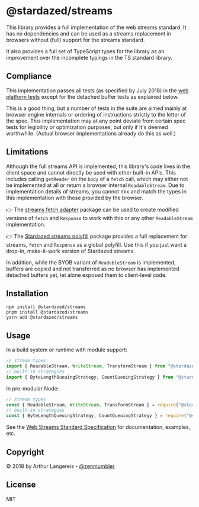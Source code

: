 @stardazed/streams
==================
This library provides a full implementation of the web streams standard. It has
no dependencies and can be used as a streams replacement in browsers without (full)
support for the streams standard.

It also provides a full set of TypeScript types for the library as an improvement
over the incomplete typings in the TS standard library.

Compliance
-----------
This implementation passes all tests (as specified by July 2018) in the
[web platform tests](https://github.com/web-platform-tests/wpt/tree/master/streams)
except for the detached buffer tests as explained below.

This is a good thing, but a number of tests in the suite are aimed mainly at browser engine
internals or ordering of instructions strictly to the letter of the spec.
This implementation may at any point deviate from certain spec tests for legibility or
optimization purposes, but only if it's deemed worthwhile. (Actual browser implementations
already do this as well.)

Limitations
-----------
Although the full streams API is implemented, this library's code lives in the client space
and cannot directly be used with other built-in APIs. This includes calling `getReader` on
the `body` of a `fetch` call, which may either not be implemented at all or return a browser
internal `ReadableStream`. Due to implementation details of streams, you cannot mix and
match the types in this implementation with those provided by the browser.

👉 The [streams fetch adapter](https://github.com/stardazed/sd-streams-fetch-adapter) package
can be used to create modified versions of `fetch` and `Response` to work with this or
any other `ReadableStream` implementation.

👉 The [Stardazed streams polyfill](https://github.com/stardazed/sd-streams-polyfill)
package provides a full replacement for streams, `fetch` and `Response` as a global polyfill.
Use this if you just want a drop-in, make-it-work version of Stardazed streams.

In addition, while the BYOB variant of `ReadableStream` is implemented, buffers are copied
and not transferred as no browser has implemented detached buffers yet, let alone exposed
them to client-level code.

Installation
------------
```
npm install @stardazed/streams
pnpm install @stardazed/streams
yarn add @stardazed/streams
```

Usage
-----
In a build system or runtime with module support:

```js
// stream types
import { ReadableStream, WriteStream, TransformStream } from "@stardazed/streams";
// built-in strategies
import { ByteLengthQueuingStrategy, CountQueuingStrategy } from "@stardazed/streams";
```

In pre-modular Node:

```js
// stream types
const { ReadableStream, WriteStream, TransformStream } = require("@stardazed/streams");
// built-in strategies
const { ByteLengthQueuingStrategy, CountQueuingStrategy } = require("@stardazed/streams");
```

See the [Web Streams Standard Specification](https://streams.spec.whatwg.org) for
documentation, examples, etc.

Copyright
---------
© 2018 by Arthur Langereis - [@zenmumbler](https://twitter.com/zenmumbler)

License
-------
MIT
